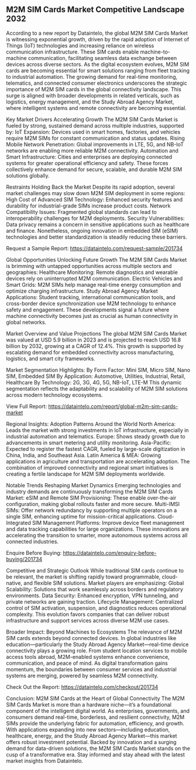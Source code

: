 ## M2M SIM Cards Market Competitive Landscape 2032

According to a new report by Dataintelo, the global M2M SIM Cards Market is witnessing exponential growth, driven by the rapid adoption of Internet of Things (IoT) technologies and increasing reliance on wireless communication infrastructure. These SIM cards enable machine-to-machine communication, facilitating seamless data exchange between devices across diverse sectors.
As the digital ecosystem evolves, M2M SIM cards are becoming essential for smart solutions ranging from fleet tracking to industrial automation. The growing demand for real-time monitoring, telematics, and connected consumer electronics underscores the strategic importance of M2M SIM cards in the global connectivity landscape.
This surge is aligned with broader developments in related verticals, such as logistics, energy management, and the Study Abroad Agency Market, where intelligent systems and remote connectivity are becoming essential.

Key Market Drivers Accelerating Growth
The M2M SIM Cards Market is fueled by strong, sustained demand across multiple industries, supported by:
IoT Expansion: Devices used in smart homes, factories, and vehicles require M2M SIMs for constant communication and status updates.
Rising Mobile Network Penetration: Global improvements in LTE, 5G, and NB-IoT networks are enabling more reliable M2M connectivity.
Automation and Smart Infrastructure: Cities and enterprises are deploying connected systems for greater operational efficiency and safety.
These forces collectively enhance demand for secure, scalable, and durable M2M SIM solutions globally.

Restraints Holding Back the Market
Despite its rapid adoption, several market challenges may slow down M2M SIM deployment in some regions:
High Cost of Advanced SIM Technology: Enhanced security features and durability for industrial-grade SIMs increase product costs.
Network Compatibility Issues: Fragmented global standards can lead to interoperability challenges for M2M deployments.
Security Vulnerabilities: Data privacy remains a concern in sensitive applications such as healthcare and finance.
Nonetheless, ongoing innovation in embedded SIM (eSIM) technologies and better standardization is steadily reducing these barriers.

Request a Sample Report: https://dataintelo.com/request-sample/201734

Global Opportunities Unlocking Future Growth
The M2M SIM Cards Market is brimming with untapped opportunities across multiple sectors and geographies:
Healthcare Monitoring: Remote diagnostics and wearable devices rely on uninterrupted M2M communication.
Electric Vehicles and Smart Grids: M2M SIMs help manage real-time energy consumption and optimize charging infrastructure.
Study Abroad Agency Market Applications: Student tracking, international communication tools, and cross-border device synchronization use M2M technology to enhance safety and engagement.
These developments signal a future where machine connectivity becomes just as crucial as human connectivity in global networks.

Market Overview and Value Projections
The global M2M SIM Cards Market was valued at USD 5.9 billion in 2023 and is projected to reach USD 16.8 billion by 2032, growing at a CAGR of 12.4%. This growth is supported by escalating demand for embedded connectivity across manufacturing, logistics, and smart city frameworks.

Market Segmentation Highlights:
By Form Factor: Mini SIM, Micro SIM, Nano SIM, Embedded SIM
By Application: Automotive, Utilities, Industrial, Retail, Healthcare
By Technology: 2G, 3G, 4G, 5G, NB-IoT, LTE-M
This dynamic segmentation reflects the adaptability and scalability of M2M SIM solutions across modern technology ecosystems.

View Full Report: https://dataintelo.com/report/global-m2m-sim-cards-market

Regional Insights: Adoption Patterns Around the World
North America: Leads the market with strong investments in IoT infrastructure, especially in industrial automation and telematics.
Europe: Shows steady growth due to advancements in smart metering and utility monitoring.
Asia-Pacific: Expected to register the fastest CAGR, fueled by large-scale digitization in China, India, and Southeast Asia.
Latin America & MEA: Growing applications in agriculture and transportation are accelerating adoption.
The combination of improved connectivity and regional smart initiatives is creating a fertile landscape for M2M SIM deployments worldwide.

Notable Trends Reshaping Market Dynamics
Emerging technologies and industry demands are continuously transforming the M2M SIM Cards Market:
eSIM and Remote SIM Provisioning: These enable over-the-air configuration, making global rollouts faster and more secure.
Multi-IMSI SIMs: Offer network redundancy by supporting multiple operators on a single SIM, enhancing uptime for mission-critical applications.
Cloud-Integrated SIM Management Platforms: Improve device fleet management and data tracking capabilities for large organizations.
These innovations are accelerating the transition to smarter, more autonomous systems across all connected industries.

Enquire Before Buying: https://dataintelo.com/enquiry-before-buying/201734

Competitive and Strategic Outlook
While traditional SIM cards continue to be relevant, the market is shifting rapidly toward programmable, cloud-native, and flexible SIM solutions. Market players are emphasizing:
Global Scalability: Solutions that work seamlessly across borders and regulatory environments.
Data Security: Enhanced encryption, VPN tunneling, and private networks are gaining traction.
Lifecycle Management: Centralized control of SIM activation, suspension, and diagnostics reduces operational complexity.
This evolution favors companies that can deliver robust infrastructure and support services across diverse M2M use cases.

Broader Impact: Beyond Machines to Ecosystems
The relevance of M2M SIM cards extends beyond connected devices. In global industries like education—particularly the Study Abroad Agency Market—real-time device connectivity plays a growing role. From student location services to mobile access tools abroad, M2M-enabled systems enhance convenience, communication, and peace of mind.
As digital transformation gains momentum, the boundaries between consumer services and industrial systems are merging, powered by seamless M2M connectivity.

Check Out the Report: https://dataintelo.com/checkout/201734

Conclusion: M2M SIM Cards at the Heart of Global Connectivity
The M2M SIM Cards Market is more than a hardware niche—it’s a foundational component of the intelligent digital world. As enterprises, governments, and consumers demand real-time, borderless, and resilient connectivity, M2M SIMs provide the underlying fabric for automation, efficiency, and growth.
With applications expanding into new sectors—including education, healthcare, energy, and the Study Abroad Agency Market—this market offers robust investment potential. Backed by innovation and a surging demand for data-driven solutions, the M2M SIM Cards Market stands on the cusp of a transformative era.
Stay informed and stay ahead with the latest market insights from Dataintelo.

